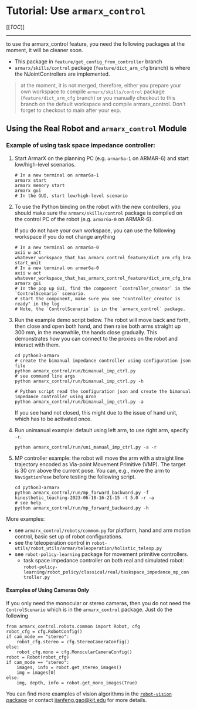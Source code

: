 # Tutorial: Use `armarx_control`

[[_TOC_]]

---

to use the armarx_control feature, you need the following packages at the moment, it will
be cleaner soon.
- This package in `feature/get_config_from_controller` branch
- `armarx/skills/control` package (`feature/dict_arm_cfg` branch) is where the NJointControllers are implemented.

> at the moment, it is not merged, therefore, either you prepare your own workspace to compile 
> `armarx/skills/control` package (`feature/dict_arm_cfg` branch) or you manually checkout to this branch
> on the default workspace and compile armarx_control. Don't forget to checkout to main after your exp.

## Using the Real Robot and `armarx_control` Module

### Example of using task space impedance controller:
1. Start ArmarX on the planning PC (e.g. `armar6a-1` on ARMAR-6) and start low/high-level scenarios. 
   ```shell
   # In a new terminal on armar6a-1
   armarx start
   armarx memory start
   armarx gui
   # In the GUI, start low/high-level scenario
   ```
2. To use the Python binding on the robot with the new controllers, you should make sure the `armarx/skills/control` 
   package is compiled on the control PC of the robot (e.g. `armar6a-0` on ARMAR-6). 
   
   If you do not have your own workspace, you can use the following workspace if you do not change anything
    ```shell
    # In a new terminal on armar6a-0
    axii w act whatever_workspace_that_has_armarx_control_feature/dict_arm_cfg_branch
    start_unit
    # In a new terminal on armar6a-0
    axii w act whatever_workspace_that_has_armarx_control_feature/dict_arm_cfg_branch
    armarx gui
    # In the pop up GUI, find the component `controller_creator` in the `ControlScenario` scenario.
    # start the component, make sure you see "controller_creator is ready" in the log
    # Note, the `ControlScenario` is in the `armarx_control` package.
    ```
3. Run the example demo script below. The robot will move back and forth, then close and open both hand, and then raise both arms straight up 300 mm, in
   the meanwhile, the hands close gradually. This demonstrates how you can connect to the proxies on the robot and interact with them.
    ```shell
    cd python3-armarx
    # create the bimanual impedance controller using configuration json file
    python armarx_control/run/bimanual_imp_ctrl.py
    # see command line args
    python armarx_control/run/bimanual_imp_ctrl.py -h
   
    # Python script read the configuration json and create the bimanual impedance controller using Aron
    python armarx_control/run/bimanual_imp_ctrl.py -a
    ```
   If you see hand not closed, this might due to the issue of hand unit, which has to be activated once.
4. Run unimanual example: default using left arm, to use right arm, specify `-r`.
   ```shell
   python armarx_control/run/uni_manual_imp_ctrl.py -a -r
   ```
5. MP controller example: the robot will move the arm with a straight line trajectory encoded as Via-point Movement Primitive (VMP). The target is 
   30 cm above the current pose. You can, e.g., move the arm to `NavigationPose` before testing the following script.
    ```shell
    cd python3-armarx
    python armarx_control/run/mp_forward_backward.py -f kinesthetic_teaching-2023-06-18-16-21-15 -t 5.0 -r -a
    # see help 
    python armarx_control/run/mp_forward_backward.py -h
    ```

More examples:
- see `armarx_control/robots/commom.py` for platform, hand and arm motion control, basic set up of robot configurations.
- see the teleoperation control in `robot-utils/robot_utils/armar/teleoperation/holistic_teleop.py`
- see `robot-policy-learning` package for movement primitive controllers. 
  - task space impedance controller on both real and simulated robot: `robot-policy-learning/robot_policy/classical/real/taskspace_impedance_mp_controller.py`


#### Examples of Using Cameras Only

If you only need the monocular or stereo cameras, then you do not need the `ControlScenario` 
which is in the `armarx_control` package.
Just do the following

```shell
from armarx_control.robots.common import Robot, cfg
robot_cfg = cfg.RobotConfig()
if cam_mode == "stereo":
    robot_cfg.stereo = cfg.StereoCameraConfig()
else:
    robot_cfg.mono = cfg.MonocularCameraConfig()
robot = Robot(robot_cfg)
if cam_mode == "stereo":
    images, info = robot.get_stereo_images()
    img = images[0]
else:
    img, depth, info = robot.get_mono_images(True)
```

You can find more examples of vision algorithms in the 
[`robot-vision` package]([https://git.h2t.iar.kit.edu/sw/machine-learning-control/robot-vision])
or contact jianfeng.gao@kit.edu for more details.
